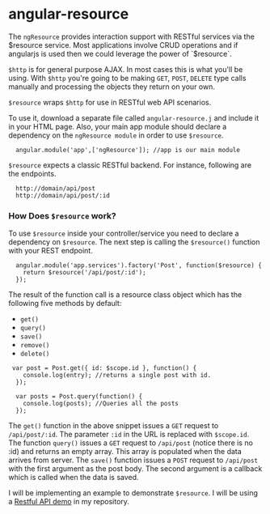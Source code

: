 # angular-resource

The `ngResource` provides interaction support with RESTful services via the $resource service. Most applications involve CRUD operations and if angularjs is used then we could leverage the power of `$resource`.  

`$http` is for general purpose AJAX. In most cases this is what you'll be using. With `$http` you're going to be making `GET`, `POST`, `DELETE` type calls manually and processing the objects they return on your own.

`$resource` wraps `$http` for use in RESTful web API scenarios.

To use it, download a separate file called `angular-resource.j` and include it in your HTML page. Also, your main app module should declare a dependency on the `ngResource module` in order to use `$resource`.
```
  angular.module('app',['ngResource']); //app is our main module
```

`$resource` expects a classic RESTful backend. For instance, following are the endpoints.
```
  http://domain/api/post
  http://domain/api/post/:id
```

### How Does `$resource` work?
To use `$resource` inside your controller/service you need to declare a dependency on `$resource`. The next step is calling the `$resource()` function with your REST endpoint.
```
  angular.module('app.services').factory('Post', function($resource) {
    return $resource('/api/post/:id'); 
  });
```
The result of the function call is a resource class object which has the following five methods by default:
* `get()`
* `query()`
* `save()`
* `remove()`
* `delete()`


``` 
 var post = Post.get({ id: $scope.id }, function() {
    console.log(entry); //returns a single post with id.
  });
  
  var posts = Post.query(function() {
    console.log(posts); //Queries all the posts
  });
```

The `get()` function in the above snippet issues a `GET` request to `/api/post/:id`. The parameter `:id` in the URL is replaced with `$scope.id`.
The function `query()` issues a `GET` request to `/api/post` (notice there is no :id) and returns an empty array. This array is populated when the data arrives from server.
The `save()` function issues a `POST` request to `/api/post` with the first argument as the post body. The second argument is a callback which is called when the data is saved. 

I will be implementing an example to demonstrate `$resource`. I will be using a [Restful API demo](https://github.com/SSiddavaram/RestfulWSExample) in my repository.  
